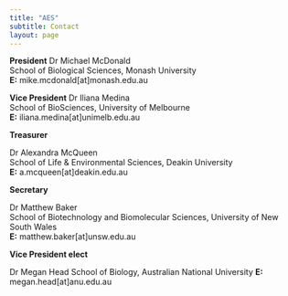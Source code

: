 ```yaml
---
title: "AES"
subtitle: Contact
layout: page
---
```

**President**
Dr Michael McDonald  
School of Biological Sciences, Monash University  
**E:** mike.mcdonald[at]monash.edu.au 

**Vice President**
Dr Iliana Medina  
School of BioSciences, University of Melbourne  
**E:** iliana.medina[at]unimelb.edu.au 

**Treasurer**

Dr Alexandra McQueen  
School of Life & Environmental Sciences, Deakin University  
**E:** a.mcqueen[at]deakin.edu.au

**Secretary**

Dr Matthew Baker  
School of Biotechnology and Biomolecular Sciences, University of New South Wales  
**E:** matthew.baker[at]unsw.edu.au 

**Vice President elect** 

Dr Megan Head
School of Biology, Australian National University
**E:** megan.head[at]anu.edu.au
